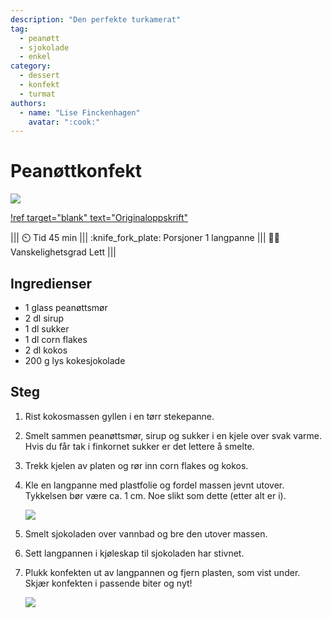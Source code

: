 ```yaml
---
description: "Den perfekte turkamerat"
tag:
  - peanøtt
  - sjokolade
  - enkel
category:
  - dessert
  - konfekt
  - turmat
authors:
  - name: "Lise Finckenhagen"
    avatar: ":cook:"
---
```


# Peanøttkonfekt

![](/static/peanottkonfekt/peanottkonfekt.webp)

[!ref target="blank" text="Originaloppskrift"](https://www.nrk.no/mat/1.7017330)

<!-- dprint-ignore-start -->
||| :timer_clock: Tid
45 min
||| :knife_fork_plate: Porsjoner
1 langpanne
||| :cook: Vanskelighetsgrad
Lett
|||
<!-- dprint-ignore-end -->

## Ingredienser

- 1 glass peanøttsmør
- 2 dl sirup
- 1 dl sukker
- 1 dl corn flakes
- 2 dl kokos
- 200 g lys kokesjokolade

## Steg

1. Rist kokosmassen gyllen i en tørr stekepanne.
2. Smelt sammen peanøttsmør, sirup og sukker i en kjele over svak varme. Hvis du får tak
   i finkornet sukker er det lettere å smelte.
3. Trekk kjelen av platen og rør inn corn flakes og kokos.
4. Kle en langpanne med plastfolie og fordel massen jevnt utover. Tykkelsen bør være ca.
   1 cm. Noe slikt som dette (etter alt er i).

   ![](/static/peanottkonfekt/peanottkonfekt-plast.webp)

5. Smelt sjokoladen over vannbad og bre den utover massen.
6. Sett langpannen i kjøleskap til sjokoladen har stivnet.
7. Plukk konfekten ut av langpannen og fjern plasten, som vist under. Skjær konfekten i
   passende biter og nyt!

   ![](/static/peanottkonfekt/peanottkonfekt-oppned.webp)
